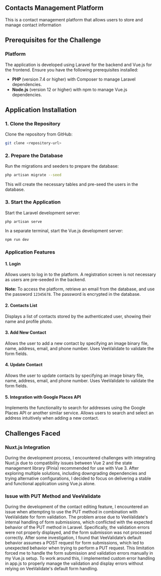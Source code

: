 
## Contacts Management Platform

This is a contact management platform that allows users to store and manage contact information

## Prerequisites for the Challenge

### Platform

The application is developed using Laravel for the backend and Vue.js for the frontend. Ensure you have the following prerequisites installed:

- **PHP** (version 7.4 or higher) with Composer to manage Laravel dependencies.
- **Node.js** (version 12 or higher) with npm to manage Vue.js dependencies.

## Application Installation

### 1. Clone the Repository

Clone the repository from GitHub:

```bash
git clone <repository-url>
```


### 2. Prepare the Database

Run the migrations and seeders to prepare the database:

```bash
php artisan migrate --seed
```

This will create the necessary tables and pre-seed the users in the database.

### 3. Start the Application

Start the Laravel development server:

```bash
php artisan serve
```

In a separate terminal, start the Vue.js development server:

```bash
npm run dev
```


### Application Features

#### 1. **Login**

Allows users to log in to the platform. A registration screen is not necessary as users are pre-seeded in the backend.

**Note:** To access the platform, retrieve an email from the database, and use the password `12345678`. The password is encrypted in the database.

#### 2. **Contacts List**

Displays a list of contacts stored by the authenticated user, showing their name and profile photo.

#### 3. **Add New Contact**

Allows the user to add a new contact by specifying an image binary file, name, address, email, and phone number. Uses VeeValidate to validate the form fields.

#### 4. **Update Contact**

Allows the user to update contacts by specifying an image binary file, name, address, email, and phone number. Uses VeeValidate to validate the form fields.

#### 5. **Integration with Google Places API**

Implements the functionality to search for addresses using the Google Places API or another similar service. Allows users to search and select an address intuitively when adding a new contact.

## Challenges Faced

### Nuxt.js Integration

During the development process, I encountered challenges with integrating Nuxt.js due to compatibility issues between Vue 2 and the state management library (Pinia) recommended for use with Vue 3. After exploring multiple solutions, including downgrading dependencies and trying alternative configurations, I decided to focus on delivering a stable and functional application using Vue.js alone.



### Issue with PUT Method and VeeValidate

During the development of the contact editing feature, I encountered an issue when attempting to use the PUT method in combination with VeeValidate for form validation. The problem arose due to VeeValidate's internal handling of form submissions, which conflicted with the expected behavior of the PUT method in Laravel. Specifically, the validation errors were not properly displayed, and the form submission was not processed correctly.
After some investigation, I found that VeeValidate’s default behavior assumes a POST request for form submissions, which led to unexpected behavior when trying to perform a PUT request. This limitation forced me to handle the form submission and validation errors manually in my Vue.js setup. To work around this, I implemented custom error handling in app.js to properly manage the validation and display errors without relying on VeeValidate's default form handling.
